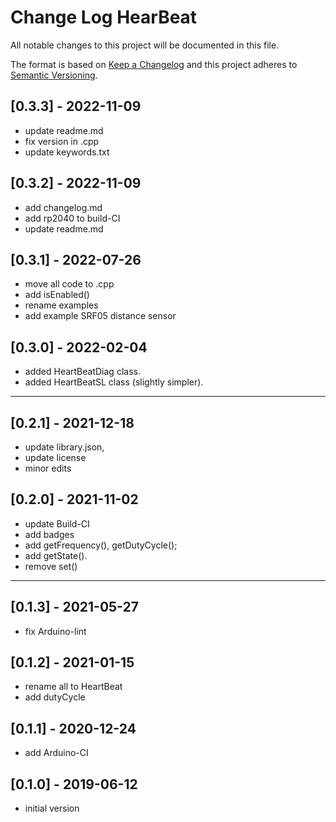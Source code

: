 # Change Log HearBeat

All notable changes to this project will be documented in this file.

The format is based on [Keep a Changelog](http://keepachangelog.com/)
and this project adheres to [Semantic Versioning](http://semver.org/).


## [0.3.3] - 2022-11-09
- update readme.md
- fix version in .cpp
- update keywords.txt


## [0.3.2] - 2022-11-09
- add changelog.md
- add rp2040 to build-CI
- update readme.md

## [0.3.1] - 2022-07-26
- move all code to .cpp
- add isEnabled()
- rename examples
- add example SRF05 distance sensor

## [0.3.0] - 2022-02-04
- added HeartBeatDiag class.
- added HeartBeatSL class (slightly simpler).

----

## [0.2.1] - 2021-12-18
- update library.json,
- update license
- minor edits

## [0.2.0] - 2021-11-02
- update Build-CI
- add badges
- add getFrequency(), getDutyCycle();
- add getState().
- remove set()

----

## [0.1.3] - 2021-05-27
- fix Arduino-lint

## [0.1.2] - 2021-01-15
- rename all to HeartBeat
- add dutyCycle

## [0.1.1] - 2020-12-24
-  add Arduino-CI

## [0.1.0] - 2019-06-12
- initial version

